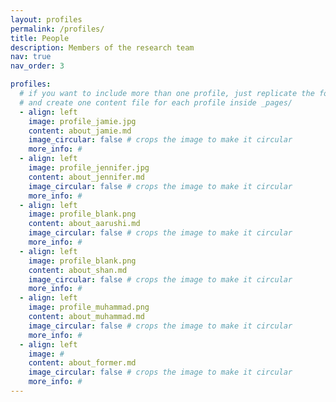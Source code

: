 ```yaml
---
layout: profiles
permalink: /profiles/
title: People
description: Members of the research team
nav: true
nav_order: 3

profiles:
  # if you want to include more than one profile, just replicate the following block
  # and create one content file for each profile inside _pages/
  - align: left
    image: profile_jamie.jpg
    content: about_jamie.md
    image_circular: false # crops the image to make it circular
    more_info: #
  - align: left
    image: profile_jennifer.jpg
    content: about_jennifer.md
    image_circular: false # crops the image to make it circular
    more_info: #
  - align: left
    image: profile_blank.png
    content: about_aarushi.md
    image_circular: false # crops the image to make it circular
    more_info: #
  - align: left
    image: profile_blank.png
    content: about_shan.md
    image_circular: false # crops the image to make it circular
    more_info: #
  - align: left
    image: profile_muhammad.png
    content: about_muhammad.md
    image_circular: false # crops the image to make it circular
    more_info: #
  - align: left
    image: #
    content: about_former.md
    image_circular: false # crops the image to make it circular
    more_info: #
---
```

